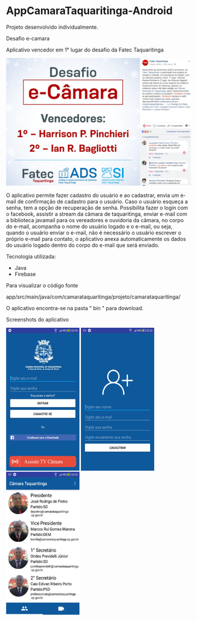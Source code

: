 # AppCamaraTaquaritinga-Android

Projeto desenvolvido individualmente.

Desafio e-camara 

Aplicativo vencedor em 1° lugar do desafio da Fatec Taquaritinga 

![](img/desafio.jpg)




O aplicativo permite fazer cadastro do usuário e ao cadastrar, envia um e-mail de confirmação de cadastro para o usuário.
Caso o usuário esqueça a senha, tem a opção de recuperação de senha. Possibilita fazer o login com o facebook, assistir a stream da câmara de taquaritinga, enviar e-mail  com a biblioteca javamail para os vereadores e ouvidoria da câmara, no corpo do e-mail, acompanha o nome do usuário logado e o e-mail, ou seja, quando o usuário enviar o e-mail, não é necessário o usuário escrever o próprio e-mail para contato, o aplicativo anexa automaticamente os dados do usuário logado dentro do corpo do e-mail que será enviado.

Tecnologia utilizada:

* Java
* Firebase

Para visualizar o código fonte

app/src/main/java/com/camarataquaritinga/projeto/camarataquaritinga/


O aplicativo encontra-se na pasta  " bin "  para download.


Screenshots do aplicativo
 
<img src="img/desafio1.jpg" height="390" width="200"> <img src="img/desafio2.jpg" height="390" width="200">  <img src="img/desafio3.jpg" height="390" width="200">






